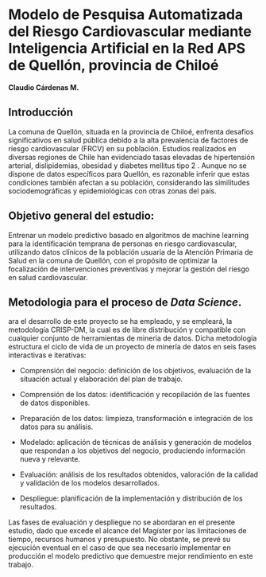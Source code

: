 # Modelo de Pesquisa Automatizada del Riesgo Cardiovascular mediante Inteligencia Artificial en la Red APS de Quellón, provincia de Chiloé
**Claudio Cárdenas M.**

## Introducción

La comuna de Quellón, situada en la provincia de Chiloé, enfrenta desafíos significativos en salud pública debido a la alta prevalencia de factores de riesgo cardiovascular (FRCV) en su población. Estudios realizados en diversas regiones de Chile han evidenciado tasas elevadas de hipertensión arterial, dislipidemias, obesidad y diabetes mellitus tipo 2 . Aunque no se dispone de datos específicos para Quellón, es razonable inferir que estas condiciones también afectan a su población, considerando las similitudes sociodemográficas y epidemiológicas con otras zonas del país.

## Objetivo general del estudio:

Entrenar un modelo predictivo basado en algoritmos de machine learning para la identificación temprana de personas en riesgo cardiovascular, utilizando datos clínicos de la población usuaria de la Atención Primaria de Salud en la comuna de Quellón, con el propósito de optimizar la focalización de intervenciones preventivas y mejorar la gestión del riesgo en salud cardiovascular.


## Metodologia para el proceso de *Data Science*.

ara el desarrollo de este proyecto se ha empleado, y se empleará, la metodología CRISP-DM, la cual es de libre distribución y compatible con cualquier conjunto de herramientas de minería de datos. Dicha metodología estructura el ciclo de vida de un proyecto de minería de datos en seis fases interactivas e iterativas:

- Comprensión del negocio: definición de los objetivos, evaluación de la situación actual y elaboración del plan de trabajo.

- Comprensión de los datos: identificación y recopilación de las fuentes de datos disponibles.

- Preparación de los datos: limpieza, transformación e integración de los datos para su análisis.

- Modelado: aplicación de técnicas de análisis y generación de modelos que respondan a los objetivos del negocio, produciendo información nueva y relevante.

- Evaluación: análisis de los resultados obtenidos, valoración de la calidad y validación de los modelos desarrollados.

- Despliegue: planificación de la implementación y distribución de los resultados.

Las fases de evaluación y despliegue no se abordaran en el presente estudio, dado que excede el alcance del Magíster por las limitaciones de tiempo, recursos humanos y presupuesto. No obstante, se prevé su ejecución eventual en el caso de que sea necesario implementar en producción el modelo predictivo que demuestre mejor rendimiento en este trabajo.





